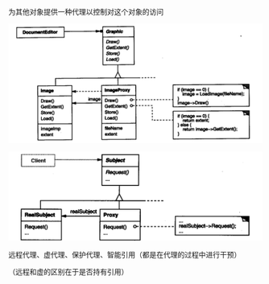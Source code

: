 为其他对象提供一种代理以控制对这个对象的访问

![image-20200226174653374](image-20200226174653374.png)

![image-20200226175055790](image-20200226175055790.png)

远程代理、虚代理、保护代理、智能引用（都是在代理的过程中进行干预）

（远程和虚的区别在于是否持有引用）